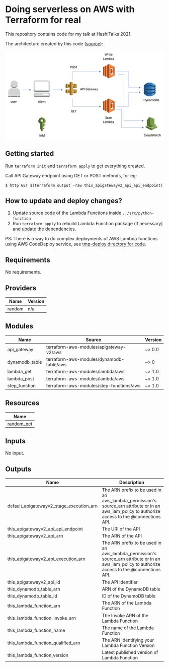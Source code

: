 # Doing serverless on AWS with Terraform for real

This repository contains code for my talk at HashiTalks 2021.

The architecture created by this code ([source](https://ordina-jworks.github.io/cloud/2019/01/14/Infrastructure-as-code-with-terraform-and-aws-serverless.html)): 

![AWS-Serverless-Architecture](https://raw.githubusercontent.com/antonbabenko/serverless.tf-playground/master/hashitalks2021/AWS-Serverless-Architecture.png)


## Getting started

Run `terraform init` and `terraform apply` to get everything created.

Call API Gateway endpoint using GET or POST methods, for eg:

```
$ http GET $(terraform output -raw this_apigatewayv2_api_api_endpoint)
```


## How to update and deploy changes?

1. Update source code of the Lambda Functions inside `../src/python-function`
2. Run `terraform apply` to rebuild Lambda Function package (if necessary) and update the dependencies.

PS: There is a way to do complex deployments of AWS Lambda functions using AWS CodeDeploy service, see [tmp-deploy directory for code](https://github.com/antonbabenko/serverless.tf-playground/tree/master/hashitalks2021/tmp-deploy).



<!-- BEGINNING OF PRE-COMMIT-TERRAFORM DOCS HOOK -->
## Requirements

No requirements.

## Providers

| Name | Version |
|------|---------|
| random | n/a |

## Modules

| Name | Source | Version |
|------|--------|---------|
| api_gateway | terraform-aws-modules/apigateway-v2/aws | ~> 0.0 |
| dynamodb_table | terraform-aws-modules/dynamodb-table/aws | ~> 0 |
| lambda_get | terraform-aws-modules/lambda/aws | ~> 1.0 |
| lambda_post | terraform-aws-modules/lambda/aws | ~> 1.0 |
| step_function | terraform-aws-modules/step-functions/aws | ~> 1.0 |

## Resources

| Name |
|------|
| [random_pet](https://registry.terraform.io/providers/hashicorp/random/latest/docs/resources/pet) |

## Inputs

No input.

## Outputs

| Name | Description |
|------|-------------|
| default\_apigatewayv2\_stage\_execution\_arn | The ARN prefix to be used in an aws\_lambda\_permission's source\_arn attribute or in an aws\_iam\_policy to authorize access to the @connections API. |
| this\_apigatewayv2\_api\_api\_endpoint | The URI of the API |
| this\_apigatewayv2\_api\_arn | The ARN of the API |
| this\_apigatewayv2\_api\_execution\_arn | The ARN prefix to be used in an aws\_lambda\_permission's source\_arn attribute or in an aws\_iam\_policy to authorize access to the @connections API. |
| this\_apigatewayv2\_api\_id | The API identifier |
| this\_dynamodb\_table\_arn | ARN of the DynamoDB table |
| this\_dynamodb\_table\_id | ID of the DynamoDB table |
| this\_lambda\_function\_arn | The ARN of the Lambda Function |
| this\_lambda\_function\_invoke\_arn | The Invoke ARN of the Lambda Function |
| this\_lambda\_function\_name | The name of the Lambda Function |
| this\_lambda\_function\_qualified\_arn | The ARN identifying your Lambda Function Version |
| this\_lambda\_function\_version | Latest published version of Lambda Function |
<!-- END OF PRE-COMMIT-TERRAFORM DOCS HOOK -->

